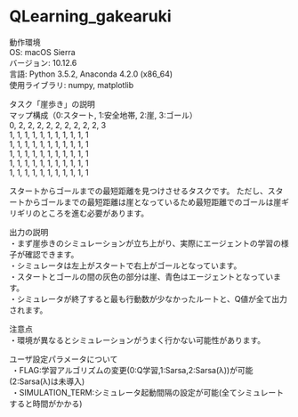 # QLearning_gakearuki

動作環境  
  OS: macOS Sierra  
  バージョン: 10.12.6  
  言語: Python 3.5.2, Anaconda 4.2.0 (x86_64)  
  使用ライブラリ: numpy, matplotlib  
  
タスク「崖歩き」の説明  
  マップ構成（0:スタート, 1:安全地帯, 2:崖, 3:ゴール）  
    0, 2, 2, 2, 2, 2, 2, 2, 2, 2, 3  
    1, 1, 1, 1, 1, 1, 1, 1, 1, 1, 1  
    1, 1, 1, 1, 1, 1, 1, 1, 1, 1, 1    
    1, 1, 1, 1, 1, 1, 1, 1, 1, 1, 1  
    1, 1, 1, 1, 1, 1, 1, 1, 1, 1, 1  
    1, 1, 1, 1, 1, 1, 1, 1, 1, 1, 1  
    
  スタートからゴールまでの最短距離を見つけさせるタスクです。
  ただし、スタートからゴールまでの最短距離は崖となっているため最短距離でのゴールは崖ギリギリのところを進む必要があります。
  
出力の説明  
  ・まず崖歩きのシミュレーションが立ち上がり、実際にエージェントの学習の様子が確認できます。  
  ・シミュレータは左上がスタートで右上がゴールとなっています。  
  ・スタートとゴールの間の灰色の部分は崖、青色はエージェントとなっています。  
  ・シミュレータが終了すると最も行動数が少なかったルートと、Q値が全て出力されます。  
  
注意点  
  ・環境が異なるとシミュレーションがうまく行かない可能性があります。  
  
ユーザ設定パラメータについて  
  ・FLAG:学習アルゴリズムの変更(0:Q学習,1:Sarsa,2:Sarsa(λ))が可能(2:Sarsa(λ)は未導入)  
  ・SIMULATION_TERM:シミュレータ起動間隔の設定が可能(全てシミュレートすると時間がかかる)
